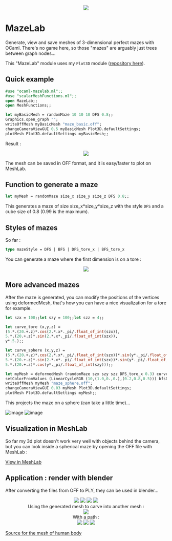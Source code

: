 <p align="center">
  <img src="https://raw.githubusercontent.com/Bleuje/ocaml-mazelab/master/pictures/header.jpg">
</p>

# MazeLab
Generate, view and save meshes of 3-dimensional perfect mazes with OCaml. There's no game here, so those "mazes" are arguably just trees between graph nodes...

This "MazeLab" module uses my `Plot3D` module ([repository here](https://github.com/Bleuje/ocaml-mesh-plot)).

## Quick example

``` ocaml
#use "ocaml-mazelab.ml";;
#use "scalarMeshFunctions.ml";;
open MazeLab;;
open MeshFunctions;;

let myBasicMesh = randomMaze 10 10 10 DFS 0.8;;
Graphics.open_graph "";
writeOffMesh myBasicMesh "maze_basic.off";
changeCameraViewGUI 0.5 myBasicMesh Plot3D.defaultSettings;
plotMesh Plot3D.defaultSettings myBasicMesh;;
```
Result :

<p align="center">
  <img src="https://raw.githubusercontent.com/Bleuje/ocaml-mazelab/master/pictures/basic_cube.jpg">
</p>

The mesh can be saved in OFF format, and it is easy/faster to plot on MeshLab.

## Function to generate a maze
``` ocaml
let myMesh = randomMaze size_x size_y size_z DFS 0.8;;
```
This generates a maze of size size_x\*size_y\*size_z with the style `DFS` and a cube size of 0.8 (0.99 is the maximum).

## Styles of mazes
So far :
``` ocaml
type mazeStyle = DFS | BFS | DFS_tore_x | BFS_tore_x
```
You can generate a maze where the first dimension is on a tore :

<p align="center">
  <img src="https://raw.githubusercontent.com/Bleuje/ocaml-mazelab/master/pictures/toreMaze.jpg">
</p>

## More advanced mazes

After the maze is generated, you can modify the positions of the vertices using deformedMesh, that's how you can have a nice visualization for a tore for example.

``` ocaml
let szx = 100;;let szy = 100;;let szz = 4;;

let curve_tore (x,y,z) =
(5.*.(20.+.z)*.cos(2.*.x*._pi/.float_of_int(szx)),
5.*.(20.+.z)*.sin(2.*.x*._pi/.float_of_int(szx)),
y*.5.);;

let curve_sphere (x,y,z) =
(5.*.(20.+.z)*.cos(2.*.x*._pi/.float_of_int(szx))*.sin(y*._pi/.float_of_int(szy)),
5.*.(20.+.z)*.sin(2.*.x*._pi/.float_of_int(szx))*.sin(y*._pi/.float_of_int(szy)),
5.*.(20.+.z)*.cos(y*._pi/.float_of_int(szy)));;

let myMesh = deformedMesh (randomMaze szx szy szz DFS_tore_x 0.3) curve_sphere;;
setColorFromValues (LinearCycleRGB (10,(1.0,0.,0.),(0.2,0.8,0.5))) bfsDepth_value myMesh;
writeOffMesh myMesh "maze_sphere.off";
changeCameraViewGUI 0.03 myMesh Plot3D.defaultSettings;
plotMesh Plot3D.defaultSettings myMesh;;
```

This projects the maze on a sphere (can take a little time)...

![image](https://raw.githubusercontent.com/Bleuje/ocaml-mazelab/master/pictures/spheremazeplot.jpg)
![image](https://raw.githubusercontent.com/Bleuje/ocaml-mazelab/master/pictures/finishedspheremini.jpg)

## Visualization in MeshLab

So far my 3d plot doesn't work very well with objects behind the camera, but you can look inside a spherical maze by opening the OFF file with MeshLab :

[View in MeshLab](https://raw.githubusercontent.com/Bleuje/ocaml-mazelab/master/pictures/meshlab-insidesphere2.jpg)

## Application : render with blender
After converting the files from OFF to PLY, they can be used in blender...

<p align="center">
  <img src="https://raw.githubusercontent.com/Bleuje/ocaml-mazelab/master/pictures/nice3mini.jpg">
  <img src="https://raw.githubusercontent.com/Bleuje/ocaml-mazelab/master/pictures/bigarc2mini.jpg">
  <img src="https://raw.githubusercontent.com/Bleuje/ocaml-mazelab/master/pictures/tree3mini.jpg">
  <img src="https://raw.githubusercontent.com/Bleuje/ocaml-mazelab/master/pictures/stylishmini.jpg">
  <br />
  Using the generated mesh to carve into another mesh :
  <br />
  <img src="https://raw.githubusercontent.com/Bleuje/ocaml-mazelab/master/pictures/realworld3.jpg">
  <br />
  With a path :
  <br />
  <img src="https://raw.githubusercontent.com/Bleuje/ocaml-mazelab/master/pictures/pathmini.jpg">
  <img src="https://raw.githubusercontent.com/Bleuje/ocaml-mazelab/master/pictures/towermini2.jpg">
  <img src="https://raw.githubusercontent.com/Bleuje/ocaml-mazelab/master/pictures/tower2mini.jpg">
</p>

[Source for the mesh of human body](http://opengameart.org/content/base-human-models-low-poly)
